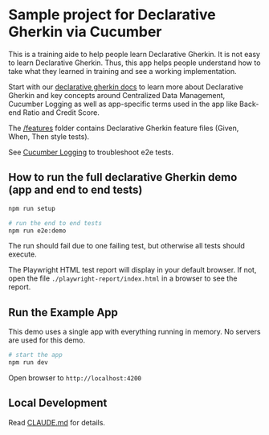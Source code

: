 # Sample project for Declarative Gherkin via Cucumber

This is a training aide to help people learn Declarative Gherkin.  It is not
easy to learn Declarative Gherkin.  Thus, this app helps people understand how
to take what they learned in training and see a working implementation.

Start with our [declarative gherkin docs](./docs/declarative-gherkin.md) to learn more about Declarative Gherkin and key concepts around Centralized Data Management, Cucumber Logging as well as app-specific terms used in the app like Back-end Ratio and Credit Score.

The [/features](./features) folder contains Declarative Gherkin feature files (Given, When, Then style tests).

See [Cucumber Logging](./docs/cucumber-logging.md) to troubleshoot e2e tests.

## How to run the full declarative Gherkin demo (app and end to end tests)

```bash
npm run setup

# run the end to end tests
npm run e2e:demo
```

The run should fail due to one failing test, but otherwise all tests should execute.

The Playwright HTML test report will display in your default browser. If not, open the file `./playwright-report/index.html` in a browser to see the report.

## Run the Example App

This demo uses a single app with everything running in memory.  No servers are
used for this demo.

```bash
# start the app
npm run dev
```

Open browser to  `http://localhost:4200`

## Local Development

Read [CLAUDE.md](./CLAUDE.md) for details.